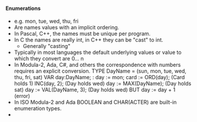 #### Enumerations
- e.g. mon, tue, wed, thu, fri
- Are names values with an implicit ordering.
- In Pascal, C++, the names must be unique per program.
- In C the names are really int, in C++ they can be "cast" to int.
	- Generally "casting"
- Typically in most languages the default underlying values or value to which they convert are 0... n
- In Modula-2, Ada, C#, and others the correspondence with numbers requires an explicit conversion.
		TYPE
			DayName = (sun, mon, tue, wed, thu, fri, sat)
		VAR
			day:DayName;
			:
		day := mon;
		card := ORD(day);                        (Card holds 1)
		INC(day, 2);                                   (Day holds wed)
		day := MAX(DayName);               (Day holds sat)
		day := VAL(DayName, 3);            (Day holds wed)
		BUT day := day + 1                       (error)
- In ISO Modula-2 and Ada BOOLEAN and CHAR(ACTER) are built-in enumeration types.
- 